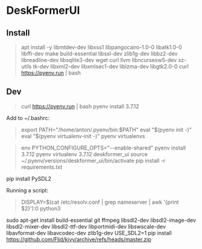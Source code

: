 # DeskFormerUI

## Install

> apt install -y libmtdev-dev libxss1 libpangocairo-1.0-0 libatk1.0-0 libffi-dev make build-essential libssl-dev zlib1g-dev libbz2-dev libreadline-dev libsqlite3-dev wget curl llvm libncursesw5-dev xz-utils tk-dev libxml2-dev libxmlsec1-dev liblzma-dev libgtk2.0-0
> curl https://pyenv.run | bash

## Dev

> curl https://pyenv.run | bash
> pyenv install 3.7.12

Add to ~/.bashrc:

> export PATH="/home/anton/.pyenv/bin:$PATH"
eval "$(pyenv init -)"
> eval "$(pyenv virtualenv-init -)"
> pyenv virtualenvs

> env PYTHON_CONFIGURE_OPTS="--enable-shared" pyenv install 3.7.12
> pyenv virtualenv 3.7.12 deskformer_ui
> source ~/.pyenv/versions/deskformer_ui/bin/activate
> pip install -r requirements.txt

pip install PySDL2

Running a script:

> DISPLAY=$(cat /etc/resolv.conf | grep nameserver | awk '{print $2}'):0 python3 <COMMAND>

sudo apt-get install build-essential git ffmpeg libsdl2-dev libsdl2-image-dev libsdl2-mixer-dev libsdl2-ttf-dev libportmidi-dev libswscale-dev libavformat-dev libavcodec-dev zlib1g-dev
USE_SDL2=1 pip install https://github.com/Flid/kivy/archive/refs/heads/master.zip
